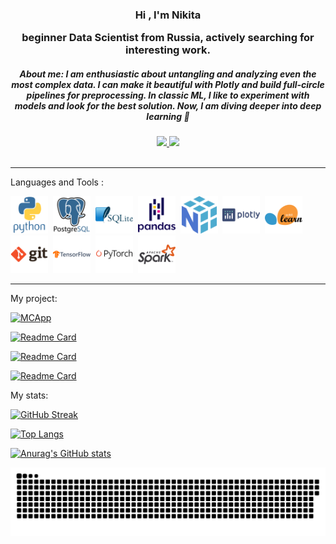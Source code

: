 
<h3 align="center">Hi , I'm Nikita</a> 
  
beginner Data Scientist from Russia, actively searching for interesting work.</a> 


  
<h5 align="center">About me: I am enthusiastic about untangling and analyzing even the most complex data. I can make it beautiful with Plotly and build full-circle pipelines for preprocessing. In classic ML, I like to experiment with models and look for the best solution. Now, I am diving deeper into deep learning 🤿 </h5>
 

</div>
<div id="badges" align="center">
  <a href="https://t.me/NikitaSoloveoff">
    <img src="https://img.shields.io/badge/Telegram-blue?logo=telegram&logoColor=white&style=for-the-badge"/>
  </a>
  <a href="https://www.linkedin.com/in/nikita-solovev-952a57249/">
    <img src="https://img.shields.io/badge/Linkedin-blue?logo=linkedin&logoColor=white&style=for-the-badge"/>
  </a>
</div>
<div id="badges" align="center">
    <img src="https://komarev.com/ghpvc/?username=SolovevNS&style=flat-square&color=blue" alt=""/>
</div>

---

Languages and Tools :
 
<div>
  <img src="https://github.com/devicons/devicon/blob/master/icons/python/python-original-wordmark.svg" title="Python" alt="Python" width="60" height="60"/>&nbsp;
  <img src="https://github.com/devicons/devicon/blob/master/icons/postgresql/postgresql-original-wordmark.svg" title="Postgresql" alt="Postgresql" width="60" height="60"/>&nbsp;
  <img src="https://github.com/devicons/devicon/blob/master/icons/sqlite/sqlite-original-wordmark.svg" title="SQLite" alt="SQLlite" width="60" height="60"/>&nbsp;
  <img src="https://github.com/devicons/devicon/blob/master/icons/pandas/pandas-original-wordmark.svg" title="Pandas" alt="Pandas" width="60" height="60"/>&nbsp;
  <img src="https://github.com/devicons/devicon/blob/master/icons/numpy/numpy-original.svg" title="NumPy" alt="NumPy" width="60" height="60"/>&nbsp;
  <img src="https://github.com/devicons/devicon/blob/master/icons/plotly/plotly-original-wordmark.svg" title="Plotly" alt="Plotly" width="60" height="60"/>&nbsp;
  <img src="https://github.com/devicons/devicon/blob/master/icons/scikitlearn/scikitlearn-original.svg" title="Scikit-learn" alt="Scikit-learn" width="60" height="60"/>&nbsp;
  <img src="https://github.com/devicons/devicon/blob/master/icons/git/git-original-wordmark.svg" title="Git" alt="Git" width="60" height="60"/>&nbsp;
  <img src="https://github.com/devicons/devicon/blob/master/icons/tensorflow/tensorflow-original-wordmark.svg" title="TensorFlow" alt="TensorFlow" width="60" height="60"/>&nbsp;
  <img src="https://github.com/devicons/devicon/blob/master/icons/pytorch/pytorch-original-wordmark.svg" title="PyTorch" alt="PyTorch" width="60" height="60"/>&nbsp;
  <img src="https://github.com/devicons/devicon/blob/master/icons/apachespark/apachespark-original-wordmark.svg" title="Apachespark" alt="Apachespark" width="60" height="60"/>&nbsp
</div>

---

My project:



<div id="badges" class="spaced-element">
  <a href="https://movie-classification-app-x7fpwr7gsebw3yh4ow8ooh.streamlit.app/">
    <img src="https://img.shields.io/badge/Movie%20Class%20App-orange?style=for-the-badge&labelColor=white&color=orange" alt="MCApp" style="width: 400px; height: 130px;"/>
  </a>
</div>

[![Readme Card](https://github-readme-stats.vercel.app/api/pin/?username=SolovevNS&repo=movies-classification)](https://github.com/SolovevNS/movies-classification)






[![Readme Card](https://github-readme-stats.vercel.app/api/pin/?username=SolovevNS&repo=Property-price-prediction)](https://github.com/SolovevNS/Property-price-prediction)








[![Readme Card](https://github-readme-stats.vercel.app/api/pin/?username=SolovevNS&repo=Educational-projects-YaP)](https://github.com/SolovevNS/Educational-projects-YaP)



My stats:

[![GitHub Streak](http://github-readme-streak-stats.herokuapp.com?user=SolovevNS&theme=sea)](https://git.io/streak-stats)

[![Top Langs](https://github-readme-stats.vercel.app/api/top-langs/?username=SolovevNS&card_width=500px&layout=compact&theme=blue)](https://github.com/anuraghazra/github-readme-stats)

[![Anurag's GitHub stats](https://github-readme-stats.vercel.app/api?username=SolovevNS&theme=sea)](https://github.com/anuraghazra/github-readme-stats)


<picture>
  <source media="(prefers-color-scheme: dark)" srcset="github-snake-dark.svg" />
  <source media="(prefers-color-scheme: light)" srcset="github-snake.svg" />
  <img alt="github-snake" src="github-snake.svg" />
</picture>


